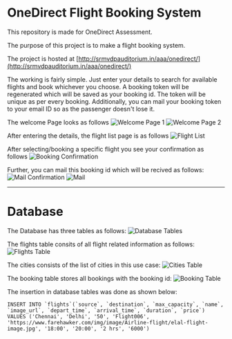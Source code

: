 # OneDirect Flight Booking System

This repository is made for OneDirect Assessment.

The purpose of this project is to make a flight booking system.

The project is hosted at [http://srmvdpauditorium.in/aaa/onedirect/](http://srmvdpauditorium.in/aaa/onedirect/)

The working is fairly simple. Just enter your details to search for available flights and book whichever you choose.
A booking token will be regenerated which will be saved as your booking id. The token will be unique as per every booking.
Additionally, you can mail your booking token to your email ID so as the passenger doesn't lose it.

The welcome Page looks as follows
![Welcome Page 1](http://srmvdpauditorium.in/aaa/onedirect/images/Welcome%20page%202.png)
![Welcome Page 2](http://srmvdpauditorium.in/aaa/onedirect/images/Welcome%20page.png)

After entering the details, the flight list page is as follows
![Flight List](http://srmvdpauditorium.in/aaa/onedirect/images/Flight%20List.png)

After selecting/booking a specific flight you see your confirmation as follows
![Booking Confirmation](http://srmvdpauditorium.in/aaa/onedirect/images/Booking%20Confirmation.png)

Further, you can mail this booking id which will be recived as follows:
![Mail Confirmation](http://srmvdpauditorium.in/aaa/onedirect/images/Mail%20Confirmation.png)
![Mail](http://srmvdpauditorium.in/aaa/onedirect/images/Mail.png)
***
# Database

The Database has three tables as follows:
![Database Tables](http://srmvdpauditorium.in/aaa/onedirect/images/Database%20table.png)

The flights table consits of all flight related information as follows:
![Flights Table](http://srmvdpauditorium.in/aaa/onedirect/images/Flights%20Table.png)

The cities consists of the list of cities in this use case:
![Cities Table](http://srmvdpauditorium.in/aaa/onedirect/images/Cities%20Table.png)

The booking table stores all bookings with the booking id:
![Booking Table](http://srmvdpauditorium.in/aaa/onedirect/images/Booking%20Table.png)

The insertion in database tables was done as shown below:

```INSERT INTO `flights`(`source`, `destination`, `max_capacity`, `name`, `image_url`, `depart_time`, `arrival_time`, `duration`, `price`) VALUES ('Chennai', 'Delhi', '50', 'Flight006', 'https://www.farehawker.com/img/image/Airline-flight/elal-flight-image.jpg', '18:00', '20:00', '2 hrs', '6000')```
